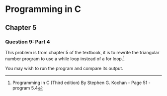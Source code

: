 # Programming in C
## Chapter 5
### Question 9: Part 4

This problem is from chapter 5 of the textbook, it is to rewrite the triangular number program to use a while loop instead of a for loop.[^1]

You may wish to run the program and compare its output.

[^1]: Programming in C (Third edition) By Stephen G. Kochan - Page 51 - program 5.4